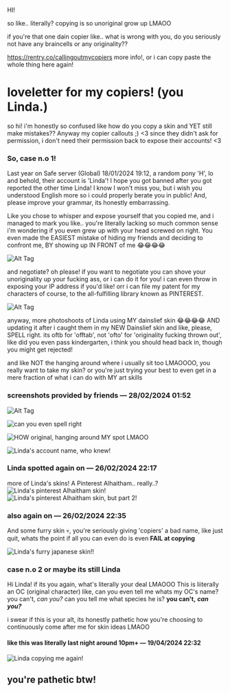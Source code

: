 HI!

so like.. literally? copying is so unoriginal grow up LMAOO

if you're that one dain copier like.. what is wrong with you, do you seriously not have any braincells or any originality??

https://rentry.co/callingoutmycopiers
more info!, or i can copy paste the whole thing here again!

# loveletter for my copiers! (you Linda.)

 so hi! i'm honestly so confused like how do you copy a skin and YET still make mistakes?? Anyway my copier callouts ;) <3
since they didn't ask for permission, i don't need their permission back to expose their accounts! <3

### So, case n.o 1!

Last year on Safe server (Global) 18/01/2024 19:12, a random pony 'H', lo and behold, their account is 'Linda'! I hope you got banned after you got reported the other time Linda! I know I won't miss you, but i wish you understood English more so i could properly berate you in public! And, please improve your grammar, its honestly embarrassing.

Like you chose to whisper and expose yourself that you copied me, and i managed to mark you like.. you're literally lacking so much common sense i'm wondering if you even grew up with your head screwed on right. You even made the EASIEST mistake of hiding my friends and deciding to confront me, BY showing up IN FRONT of me 😂😂😂😂

![Alt Tag](https://cdn.discordapp.com/attachments/1200784385121730601/1211949572100988948/image.png?ex=6630a87e&is=661e337e&hm=30a84e6fc609cede83b5680f25111945469e99dce367e91371d34c250467f154&)

and negotiate? oh please! if you want to negotiate you can shove your unoriginality up your fucking ass, or i can do it for you! i can even throw in exposing your IP address if you'd like! orr i can file my patent for my characters of course, to the all-fulfilling library known as PINTEREST.

![Alt Tag](https://cdn.discordapp.com/attachments/1200784385121730601/1211949571287158824/image.png?ex=6624cafe&is=6623797e&hm=a45a2b85d82025ae826773d54fb5bd491add7c6f70a9bc5e77116f71b4e80da0&)

anyway, more photoshoots of Linda using MY dainslief skin 😂😂😂😂 AND updating it after i caught them in my NEW Dainslief skin
and like, please, SPELL right. its oftb for 'offtab', not 'ofto' for 'originality fucking thrown out', like did you even pass kindergarten, i think you should head back in, though you might get rejected!

and like NOT the hanging around where i usually sit too LMAOOOO, you really want to take my skin? or you're just trying your best to even get in a mere fraction of what i can do with MY art skills

### screenshots provided by friends — 28/02/2024 01:52
![Alt Tag](https://cdn.discordapp.com/attachments/1200784385121730601/1231217677956288572/image.png?ex=663627d1&is=6623b2d1&hm=842c4e2f62b322bbde2405c8d651fdd8630e4124246dc9954cd13f8bb04fc3b9&)

![can you even spell right](https://cdn.discordapp.com/attachments/1200784385121730601/1231217677759152168/image.png?ex=663627d1&is=6623b2d1&hm=e683d5de9b37a01dbb48f342347443dd616642493d7e663939783276c289a266&)

![HOW original, hanging around MY spot LMAOO](https://cdn.discordapp.com/attachments/1200784385121730601/1211949858622152734/image.png?ex=6630a8c3&is=661e33c3&hm=9f5678bc449adabe21c6c338036e45a053ecaf277935fa5115972fe0574d3d97&)

![Linda's account name, who knew!](https://cdn.discordapp.com/attachments/1200784385121730601/1211949951949479986/image.png?ex=6630a8d9&is=661e33d9&hm=7ffbb91546ca3a75db8b4c6e885d791c494baac742ff4cdcf23847597ccc51e8&)

### Linda spotted again on  — 26/02/2024 22:17
more of Linda's skins!
A Pinterest Alhaitham.. really..?
![Linda's pinterest Alhaitham skin!](https://cdn.discordapp.com/attachments/1200784385121730601/1231217677503172728/image.png?ex=663627d1&is=6623b2d1&hm=1dbd1f277080ab761de6617e250175f814808d3bb1623de727b42d1be9302f00&)
![Linda's pinterest Alhaitham skin, but part 2!](https://cdn.discordapp.com/attachments/1200784385121730601/1231217677264228403/image.png?ex=663627d1&is=6623b2d1&hm=f506a840f7ec8a60e78e5b5f626719302ad3fe1dbf7b0fa7e1e2694380cabee8&)

### also again on — 26/02/2024 22:35
And some furry skin :skull:, you're seriously giving 'copiers' a bad name, like just quit, whats the point if all you can even do is even **FAIL at copying**

![Linda's furry japanese skin!!](https://cdn.discordapp.com/attachments/1200784385121730601/1231217678643888128/image.png?ex=663627d1&is=6623b2d1&hm=10cc7e678accc77e98a0af35c30d77774c45f47e0235439bdfd98220f966172d&) 

### case n.o 2 or maybe its still Linda

Hi Linda! if its you again, what's literally your deal LMAOOO
This is liiterally an OC (original character) like, can you even tell me whats my OC's name? you can't, *can you?* can you tell me what species he is? **you can't,** ***can you?***

i swear if this is your alt, its honestly pathetic how you're choosing to continuously come after me for skin ideas LMAOO

#### like this was literally last night around 10pm+   — 19/04/2024 22:32

![Linda copying me again!](https://cdn.discordapp.com/attachments/1200784385121730601/1231217678358806598/Screenshot_2024-04-19-23-10-55-33.png?ex=663627d1&is=6623b2d1&hm=e4a5c72062a1b3cc73b5eae91fc2a7d56291a619ce5b0bf9ed8e1f32da3e67a6&)

## you're pathetic btw!
